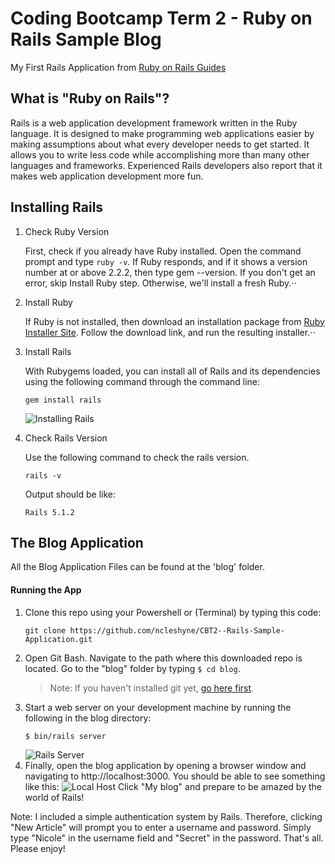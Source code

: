 # Coding Bootcamp Term 2 - Ruby on Rails Sample Blog

My First Rails Application from [Ruby on Rails Guides](http://guides.rubyonrails.org/getting_started.html)

What is "Ruby on Rails"?
------------------------
Rails is a web application development framework written in the Ruby language. It is designed to make programming web applications easier by making assumptions about what every developer needs to get started. It allows you to write less code while accomplishing more than many other languages and frameworks. Experienced Rails developers also report that it makes web application development more fun.

Installing Rails
----------------
1. Check Ruby Version

   First, check if you already have Ruby installed. Open the command prompt and type `ruby -v`. 
   If Ruby responds, and if it shows a version number at or above 2.2.2, then type gem --version. If you don't get an error, skip Install    Ruby step. Otherwise, we'll install a fresh Ruby.⋅⋅
2. Install Ruby

   If Ruby is not installed, then download an installation package from [Ruby Installer Site](https://www.ruby-lang.org/en/downloads/).      Follow the download link, and run the resulting installer.⋅⋅
3. Install Rails

   With Rubygems loaded, you can install all of Rails and its dependencies using the following command through the command line:
   ```
   gem install rails
   ```
   ![Installing Rails](https://www.tutorialspoint.com/ruby-on-rails/images/gem_install.jpg "Rails Installation")
4. Check Rails Version
   
   Use the following command to check the rails version.
   ```
   rails -v
   ```
   Output should be like:
   ```
   Rails 5.1.2
   ```
The Blog Application
--------------------
All the Blog Application Files can be found at the 'blog' folder.
#### Running the App
1. Clone this repo using your Powershell or (Terminal) by typing this code:
   ```
   git clone https://github.com/ncleshyne/CBT2--Rails-Sample-Application.git
   ```
2. Open Git Bash. Navigate to the path where this downloaded repo is located. Go to the "blog" folder by typing `$ cd blog`.
   > Note: If you haven't installed git yet, [go here first](https://git-scm.com/book/en/v2/Getting-Started-Installing-Git).
3. Start a web server on your development machine by running the following in the blog directory:
   ```
   $ bin/rails server
   ```
   ![Rails Server](https://www.dropbox.com/s/24dxped80uety7x/server.png "Rails Server")
4. Finally, open the blog application by opening a browser window and navigating to http://localhost:3000.
   You should be able to see something like this:
   ![Local Host](https://www.dropbox.com/s/3s68e75ybv9tls7/local.png "Local Host")
   Click "My blog" and prepare to be amazed by the world of Rails! 

Note:
   I included a simple authentication system by Rails. Therefore, clicking "New Article" will prompt you to enter a username and          password. Simply type "Nicole" in the username field and "Secret" in the password. That's all. Please enjoy!
